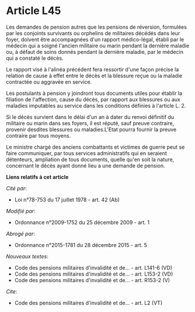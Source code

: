 # Article L45

Les demandes de pension autres que les pensions de réversion, formulées par les conjoints survivants ou orphelins de
militaires décédés dans leur foyer, doivent être accompagnées d'un rapport médico-légal, établi par le médecin qui a soigné
l'ancien militaire ou marin pendant la dernière maladie ou, à défaut de soins donnés pendant la dernière maladie, par le
médecin qui a constaté le décès. 

Le rapport visé à l'alinéa précédent fera ressortir d'une façon précise la relation de cause à effet entre le décès et la
blessure reçue ou la maladie contractée ou aggravée en service. 

Les postulants à pension y joindront tous documents utiles pour établir la filiation de l'affection, cause du décès, par
rapport aux blessures ou aux maladies imputables au service dans les conditions définies à l'article L. 2. 

Si le décès survient dans le délai d'un an à dater du renvoi définitif du militaire ou marin dans ses foyers, il est réputé,
sauf preuve contraire, provenir desdites blessures ou maladies.L'Etat pourra fournir la preuve contraire par tous moyens. 

Le ministre chargé des anciens combattants et victimes de guerre peut se faire communiquer, par tous services administratifs
qui en seraient détenteurs, ampliation de tous documents, quelle qu'en soit la nature, concernant le décès ayant donné lieu a
une demande de pension.

**Liens relatifs à cet article**

_Cité par_:

  - Loi n°78-753 du 17 juillet 1978 - art. 42 (Ab)

_Modifié par_:

  - Ordonnance n°2009-1752 du 25 décembre 2009 - art. 1

_Abrogé par_:

  - Ordonnance n°2015-1781 du 28 décembre 2015 - art. 5

_Nouveaux textes_:

  - Code des pensions militaires d'invalidité et de... - art. L141-6 (VD)
  - Code des pensions militaires d'invalidité et de... - art. L153-2 (VD)
  - Code des pensions militaires d'invalidité et de... - art. R153-2 (V)

_Cite_:

  - Code des pensions militaires d'invalidité et de... - art. L2 (VT)
